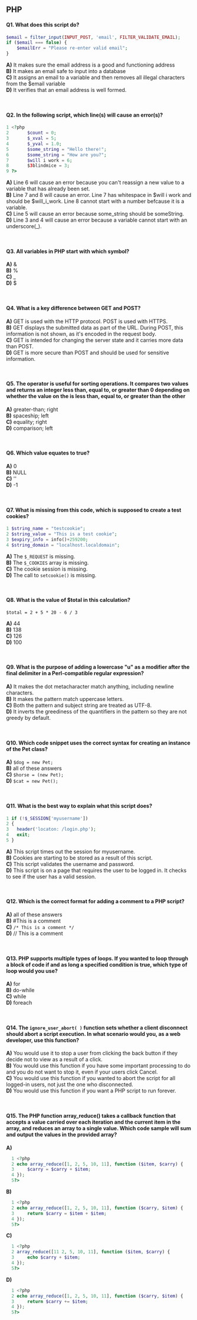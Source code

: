 ## PHP

#### Q1. What does this script do?

```php
$email = filter_input(INPUT_POST, 'email', FILTER_VALIDATE_EMAIL);
if ($email === false) {
    $emailErr = "Please re-enter valid email";
}
```

**A)** It makes sure the email address is a good and functioning address  
**B)** It makes an email safe to input into a database  
**C)** It assigns an email to a variable and then removes all illegal characters from the \$email variable  
**D)** It verifies that an email address is well formed.  

<br>

#### Q2. In the following script, which line(s) will cause an error(s)?

```php
1 <?php
2       $count = 0;
3       $_xval = 5;
4       $_yval = 1.0;
5       $some_string = "Hello there!";
6       $some_string = "How are you?";
7       $will i work = 6;
8       $3blindmice = 3;
9 ?>
```

**A)** Line 6 will cause an error because you can't reassign a new value to a variable that has already been set.  
**B)** Line 7 and 8 will cause an error. Line 7 has whitespace in $will i work and should be $will_i_work. Line 8 cannot start with a number befcause it is a variable.  
**C)** Line 5 will cause an error because some_string should be someString.  
**D)** Line 3 and 4 will cause an error because a variable cannot start with an underscore(\_).  


<br>

#### Q3. All variables in PHP start with which symbol?

**A)** &  
**B)** %  
**C)** \_  
**D)** $  

<br>

#### Q4. What is a key difference between GET and POST?

**A)** GET is used with the HTTP protocol. POST is used with HTTPS.  
**B)** GET displays the submitted data as part of the URL. During POST, this information is not shown, as it's encoded in the request body.  
**C)** GET is intended for changing the server state and it carries more data than POST.  
**D)** GET is more secure than POST and should be used for sensitive information.  

<br>

#### Q5. The **operator is useful for sorting operations. It compares two values and returns an integer less than, equal to, or greater than 0 depending on whether the value on the** is less than, equal to, or greater than the other

**A)** greater-than; right  
**B)** spaceship; left  
**C)** equality; right  
**D)** comparison; left  

<br>

#### Q6. Which value equates to true?

**A)** 0  
**B)** NULL  
**C)** ''  
**D)** -1  

<br>

#### Q7. What is missing from this code, which is supposed to create a test cookies?

```php
1 $string_name = "testcookie";
2 $string_value = "This is a test cookie";
3 $expiry_info = info()+259200;
4 $string_domain = "localhost.localdomain";
```

**A)** The `$_REQUEST` is missing.  
**B)** The `$_COOKIES` array is missing.  
**C)** The cookie session is missing.  
**D)** The call to `setcookie()` is missing.  

<br>

#### Q8. What is the value of \$total in this calculation?

`$total = 2 + 5 * 20 - 6 / 3`

**A)** 44  
**B)** 138  
**C)** 126  
**D)** 100  

<br>

#### Q9. What is the purpose of adding a lowercase "u" as a modifier after the final delimiter in a Perl-compatible regular expression?

**A)** It makes the dot metacharacter match anything, including newline characters.  
**B)** It makes the pattern match uppercase letters.  
**C)** Both the pattern and subject string are treated as UTF-8.  
**D)** It inverts the greediness of the quantifiers in the pattern so they are not greedy by default.  

<br>

#### Q10. Which code snippet uses the correct syntax for creating an instance of the Pet class?

**A)** `$dog = new Pet;`  
**B)** all of these answers  
**C)** `$horse = (new Pet);`  
**D)** `$cat = new Pet();`  

<br>

#### Q11. What is the best way to explain what this script does?

```php
1 if (!$_SESSION['myusername'])
2 {
3   header('locaton: /login.php');
4   exit;
5 }
```

**A)** This script times out the session for myusername.  
**B)** Cookies are starting to be stored as a result of this script.  
**C)** This script validates the username and password.  
**D)** This script is on a page that requires the user to be logged in. It checks to see if the user has a valid session.  

<br>

#### Q12. Which is the correct format for adding a comment to a PHP script?

**A)** all of these answers  
**B)** #This is a comment  
**C)** `/* This is a comment */`  
**D)** // This is a comment  

<br>

#### Q13. PHP supports multiple types of loops. If you wanted to loop through a block of code if and as long a specified condition is true, which type of loop would you use?

**A)** for  
**B)** do-while  
**C)** while  
**D)** foreach  

<br>

#### Q14. The `ignore_user_abort( )` function sets whether a client disconnect should abort a script execution. In what scenario would you, as a web developer, use this function?

**A)** You would use it to stop a user from clicking the back button if they decide not to view as a result of a click.  
**B)** You would use this function if you have some important processing to do and you do not want to stop it, even if your users click Cancel.  
**C)** You would use this function if you wanted to abort the script for all logged-in users, not just the one who disconnected.  
**D)** You would use this function if you want a PHP script to run forever.  

<br>

#### Q15. The PHP function array_reduce() takes a callback function that accepts a value carried over each iteration and the current item in the array, and reduces an array to a single value. Which code sample will sum and output the values in the provided array?

**A)**

```php
  1 <?php
  2 echo array_reduce([1, 2, 5, 10, 11], function ($item, $carry) {
  3     $carry = $carry + $item;
  4 });
  5?>
```

**B)**

```php
  1 <?php
  2 echo array_reduce([1, 2, 5, 10, 11], function ($carry, $item) {
  3     return $carry = $item + $item;
  4 });
  5?>
```

**C)**

```php
  1 <?php
  2 array_reduce([11 2, 5, 10, 11], function ($item, $carry) {
  3     echo $carry + $item;
  4 });
  5?>
```

**D)**

```php
  1 <?php
  2 echo array_reduce([1, 2, 5, 10, 11], function ($carry, $item) {
  3     return $carry += $item;
  4 });
  5?>
```
